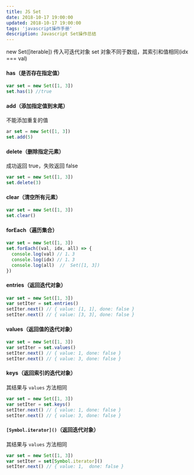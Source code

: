 ```yaml
---
title: JS Set
date: 2018-10-17 19:00:00
updated: 2018-10-17 19:00:00
tags: 'javascript操作手册'
description: Javascript Set操作总结
---
```


new Set([iterable])  传入可迭代对象
set 对象不同于数组，其索引和值相同(idx === val)

#### has（是否存在指定值）
```javascript
var set = new Set([1, 3])
set.has(1) //true
```

#### add（添加指定值到末尾）
不能添加重复的值
```javascript
ar set = new Set([1, 3])
set.add(5)
```

#### delete（删除指定元素）

成功返回 true，失败返回 false
```javascript
var set = new Set([1, 3])
set.delete(3)
```

#### clear（清空所有元素）
```javascript
var set = new Set([1, 3])
set.clear()
```

#### forEach（遍历集合）
```javascript
var set = new Set([1, 3])
set.forEach((val, idx, all) => {
  console.log(val) // 1、3
  console.log(idx) // 1、3
  console.log(all)  //  Set([1, 3])
})
```

#### entries（返回迭代对象）
```javascript
var set = new Set([1, 3])
var setIter = set.entries()
setIter.next() // { value: [1, 1], done: false }
setIter.next() // { value: [3, 3], done: false }
```

#### values（返回值的迭代对象）
```javascript
var set = new Set([1, 3])
var setIter = set.values()
setIter.next() // { value: 1, done: false }
setIter.next() // { value: 3, done: false }
```

#### keys（返回索引的迭代对象）
其结果与 `values` 方法相同
```javascript
var set = new Set([1, 3])
var setIter = set.keys()
setIter.next() // { value: 1, done: false }
setIter.next() // { value: 3, done: false }
```

#### `[Symbol.iterator]()`（返回迭代对象）
其结果与 `values` 方法相同
```javascript
var set = new Set([1, 3])
var setIter = set[Symbol.iterator]()
setIter.next() // { value: 1,  done: false }
```
